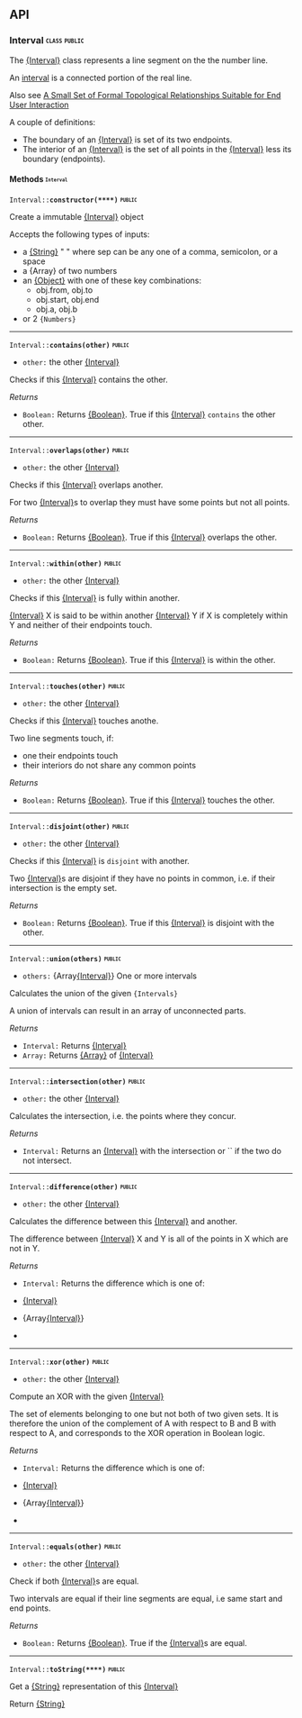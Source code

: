 ## API

### Interval <sub><sup><code>CLASS</code></sup></sub> <sub><sup><code>PUBLIC</code></sup></sub>
The [{Interval}](https://github.com/venkatperi/line-segment-ops/blob/v0.1.0/lib/Interval.coffee#L20) class represents a line segment on the
  the number line.

An [interval](http://mathworld.wolfram.com/Interval.html)
is a connected portion of the real line.

Also see [A Small Set of Formal Topological Relationships Suitable
  for End User Interaction](http://www.gdmc.nl/oosterom/atti.pdf)

A couple of definitions:

* The boundary of an [{Interval}](https://github.com/venkatperi/line-segment-ops/blob/v0.1.0/lib/Interval.coffee#L20) is set of its two endpoints.
* The interior of an [{Interval}](https://github.com/venkatperi/line-segment-ops/blob/v0.1.0/lib/Interval.coffee#L20) is the set of all points
  in the [{Interval}](https://github.com/venkatperi/line-segment-ops/blob/v0.1.0/lib/Interval.coffee#L20) less its boundary (endpoints).


#### Methods <sub><sup><code>Interval</code></sup></sub>


<code>Interval::**constructor(****)**</code> **<sub><sup><code>PUBLIC</code></sup></sub>**


Create a immutable [{Interval}](https://github.com/venkatperi/line-segment-ops/blob/v0.1.0/lib/Interval.coffee#L20) object

Accepts the following types of inputs:

* a [{String}](https://developer.mozilla.org/en-US/docs/Web/JavaScript/Reference/Global_Objects/String) "<number> <sep> <number>" where sep can be any one of
  a comma, semicolon, or a space
* a {Array<Number>} of two numbers
* an [{Object}](https://developer.mozilla.org/en-US/docs/Web/JavaScript/Reference/Global_Objects/Object) with one of these key combinations:
  * obj.from, obj.to
  * obj.start, obj.end
  * obj.a, obj.b
* or 2 `{Numbers}`



<hr/>

<code>Interval::**contains(**other**)**</code> **<sub><sup><code>PUBLIC</code></sup></sub>**

* <code>other:</code> the other [{Interval}](https://github.com/venkatperi/line-segment-ops/blob/v0.1.0/lib/Interval.coffee#L20) 

Checks if this [{Interval}](https://github.com/venkatperi/line-segment-ops/blob/v0.1.0/lib/Interval.coffee#L20) contains the other.

<em>Returns</em>
* <code>Boolean:</code> Returns [{Boolean}](https://developer.mozilla.org/en-US/docs/Web/JavaScript/Reference/Global_Objects/Boolean). True if this [{Interval}](https://github.com/venkatperi/line-segment-ops/blob/v0.1.0/lib/Interval.coffee#L20) `contains` the other other.


<hr/>

<code>Interval::**overlaps(**other**)**</code> **<sub><sup><code>PUBLIC</code></sup></sub>**

* <code>other:</code> the other [{Interval}](https://github.com/venkatperi/line-segment-ops/blob/v0.1.0/lib/Interval.coffee#L20)

Checks if this [{Interval}](https://github.com/venkatperi/line-segment-ops/blob/v0.1.0/lib/Interval.coffee#L20) overlaps another.

For two [{Interval}](https://github.com/venkatperi/line-segment-ops/blob/v0.1.0/lib/Interval.coffee#L20)s to overlap they must have some points 
but not all points.

<em>Returns</em>
* <code>Boolean:</code> Returns [{Boolean}](https://developer.mozilla.org/en-US/docs/Web/JavaScript/Reference/Global_Objects/Boolean). True if this [{Interval}](https://github.com/venkatperi/line-segment-ops/blob/v0.1.0/lib/Interval.coffee#L20) overlaps the other.


<hr/>

<code>Interval::**within(**other**)**</code> **<sub><sup><code>PUBLIC</code></sup></sub>**

* <code>other:</code> the other [{Interval}](https://github.com/venkatperi/line-segment-ops/blob/v0.1.0/lib/Interval.coffee#L20)

Checks if this [{Interval}](https://github.com/venkatperi/line-segment-ops/blob/v0.1.0/lib/Interval.coffee#L20) is fully within another.

[{Interval}](https://github.com/venkatperi/line-segment-ops/blob/v0.1.0/lib/Interval.coffee#L20) X is said to be within another [{Interval}](https://github.com/venkatperi/line-segment-ops/blob/v0.1.0/lib/Interval.coffee#L20) Y if 
X is completely within Y and neither of their endpoints touch.

<em>Returns</em>
* <code>Boolean:</code> Returns [{Boolean}](https://developer.mozilla.org/en-US/docs/Web/JavaScript/Reference/Global_Objects/Boolean). True if this [{Interval}](https://github.com/venkatperi/line-segment-ops/blob/v0.1.0/lib/Interval.coffee#L20) is within the other.


<hr/>

<code>Interval::**touches(**other**)**</code> **<sub><sup><code>PUBLIC</code></sup></sub>**

* <code>other:</code> the other [{Interval}](https://github.com/venkatperi/line-segment-ops/blob/v0.1.0/lib/Interval.coffee#L20)

Checks if this [{Interval}](https://github.com/venkatperi/line-segment-ops/blob/v0.1.0/lib/Interval.coffee#L20) touches anothe.

Two line segments touch, if:

* one their endpoints touch
* their interiors do not share any common points

<em>Returns</em>
* <code>Boolean:</code> Returns [{Boolean}](https://developer.mozilla.org/en-US/docs/Web/JavaScript/Reference/Global_Objects/Boolean). True if this [{Interval}](https://github.com/venkatperi/line-segment-ops/blob/v0.1.0/lib/Interval.coffee#L20) touches the other.


<hr/>

<code>Interval::**disjoint(**other**)**</code> **<sub><sup><code>PUBLIC</code></sup></sub>**

* <code>other:</code> the other [{Interval}](https://github.com/venkatperi/line-segment-ops/blob/v0.1.0/lib/Interval.coffee#L20)

Checks if this [{Interval}](https://github.com/venkatperi/line-segment-ops/blob/v0.1.0/lib/Interval.coffee#L20) is `disjoint` with another.

Two [{Interval}](https://github.com/venkatperi/line-segment-ops/blob/v0.1.0/lib/Interval.coffee#L20)s are disjoint if they have no points in common, 
i.e. if their intersection is the empty set. 

<em>Returns</em>
* <code>Boolean:</code> Returns [{Boolean}](https://developer.mozilla.org/en-US/docs/Web/JavaScript/Reference/Global_Objects/Boolean). True if this [{Interval}](https://github.com/venkatperi/line-segment-ops/blob/v0.1.0/lib/Interval.coffee#L20) is disjoint with the other.


<hr/>

<code>Interval::**union(**others**)**</code> **<sub><sup><code>PUBLIC</code></sup></sub>**

* <code>others:</code> {Array[{Interval}](https://github.com/venkatperi/line-segment-ops/blob/v0.1.0/lib/Interval.coffee#L20)} One or more intervals

Calculates the union of the given `{Intervals}`

A union of intervals can result in an array of unconnected parts.

<em>Returns</em>
* <code>Interval:</code> Returns [{Interval}](https://github.com/venkatperi/line-segment-ops/blob/v0.1.0/lib/Interval.coffee#L20)
* <code>Array:</code> Returns [{Array}](https://developer.mozilla.org/en-US/docs/Web/JavaScript/Reference/Global_Objects/Array) of [{Interval}](https://github.com/venkatperi/line-segment-ops/blob/v0.1.0/lib/Interval.coffee#L20)


<hr/>

<code>Interval::**intersection(**other**)**</code> **<sub><sup><code>PUBLIC</code></sup></sub>**

* <code>other:</code> the other [{Interval}](https://github.com/venkatperi/line-segment-ops/blob/v0.1.0/lib/Interval.coffee#L20)

Calculates the intersection, i.e. the points where they concur.

<em>Returns</em>
* <code>Interval:</code> Returns an [{Interval}](https://github.com/venkatperi/line-segment-ops/blob/v0.1.0/lib/Interval.coffee#L20) with the intersection or `` if the two do not intersect.


<hr/>

<code>Interval::**difference(**other**)**</code> **<sub><sup><code>PUBLIC</code></sup></sub>**

* <code>other:</code> the other [{Interval}](https://github.com/venkatperi/line-segment-ops/blob/v0.1.0/lib/Interval.coffee#L20)

Calculates the difference between this [{Interval}](https://github.com/venkatperi/line-segment-ops/blob/v0.1.0/lib/Interval.coffee#L20) and another.

The difference between [{Interval}](https://github.com/venkatperi/line-segment-ops/blob/v0.1.0/lib/Interval.coffee#L20) X and Y is all of the points
in X which are not in Y. 

<em>Returns</em>
* <code>Interval:</code> Returns the difference which is one of:

* [{Interval}](https://github.com/venkatperi/line-segment-ops/blob/v0.1.0/lib/Interval.coffee#L20) 
* {Array[{Interval}](https://github.com/venkatperi/line-segment-ops/blob/v0.1.0/lib/Interval.coffee#L20)}
*


<hr/>

<code>Interval::**xor(**other**)**</code> **<sub><sup><code>PUBLIC</code></sup></sub>**

* <code>other:</code> the other [{Interval}](https://github.com/venkatperi/line-segment-ops/blob/v0.1.0/lib/Interval.coffee#L20)

Compute an XOR with the given [{Interval}](https://github.com/venkatperi/line-segment-ops/blob/v0.1.0/lib/Interval.coffee#L20)

The set of elements belonging to one but not both of two given sets.
It is therefore the union of the complement of A with respect to
B and B with respect to  A, and corresponds to the XOR operation in
Boolean logic.

<em>Returns</em>
* <code>Interval:</code> Returns the difference which is one of:

* [{Interval}](https://github.com/venkatperi/line-segment-ops/blob/v0.1.0/lib/Interval.coffee#L20) 
* {Array[{Interval}](https://github.com/venkatperi/line-segment-ops/blob/v0.1.0/lib/Interval.coffee#L20)}
*


<hr/>

<code>Interval::**equals(**other**)**</code> **<sub><sup><code>PUBLIC</code></sup></sub>**

* <code>other:</code> the other [{Interval}](https://github.com/venkatperi/line-segment-ops/blob/v0.1.0/lib/Interval.coffee#L20)

Check if both [{Interval}](https://github.com/venkatperi/line-segment-ops/blob/v0.1.0/lib/Interval.coffee#L20)s are equal.

Two intervals are equal if their line segments are equal,
i.e same start and end points.

<em>Returns</em>
* <code>Boolean:</code> Returns [{Boolean}](https://developer.mozilla.org/en-US/docs/Web/JavaScript/Reference/Global_Objects/Boolean). True if the [{Interval}](https://github.com/venkatperi/line-segment-ops/blob/v0.1.0/lib/Interval.coffee#L20)s are equal.


<hr/>

<code>Interval::**toString(****)**</code> **<sub><sup><code>PUBLIC</code></sup></sub>**


Get a [{String}](https://developer.mozilla.org/en-US/docs/Web/JavaScript/Reference/Global_Objects/String) representation of this [{Interval}](https://github.com/venkatperi/line-segment-ops/blob/v0.1.0/lib/Interval.coffee#L20)

Return [{String}](https://developer.mozilla.org/en-US/docs/Web/JavaScript/Reference/Global_Objects/String)





